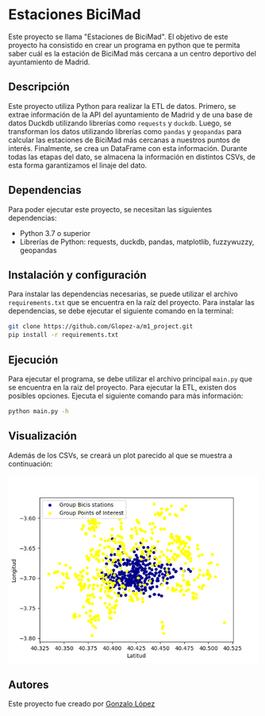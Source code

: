 # Estaciones BiciMad

Este proyecto se llama "Estaciones de BiciMad". El objetivo de este proyecto ha consistido en crear un programa en python que te permita saber cuál es la estación de BiciMad más cercana a un centro deportivo del ayuntamiento de Madrid.

## Descripción

Este proyecto utiliza Python para realizar la ETL de datos. Primero, se extrae información de la API del ayuntamiento de Madrid y de una base de datos Duckdb utilizando librerías como `requests` y `duckdb`. Luego, se transforman los datos utilizando librerías como `pandas` y `geopandas` para calcular las estaciones de BiciMad más cercanas a nuestros puntos de interés. Finalmente, se crea un DataFrame con esta información. Durante todas las etapas del dato, se almacena la información en distintos CSVs, de esta forma garantizamos el linaje del dato.

## Dependencias

Para poder ejecutar este proyecto, se necesitan las siguientes dependencias:

- Python 3.7 o superior
- Librerías de Python: requests, duckdb, pandas, matplotlib, fuzzywuzzy, geopandas


## Instalación y configuración

Para instalar las dependencias necesarias, se puede utilizar el archivo `requirements.txt` que se encuentra en la raíz del proyecto. Para instalar las dependencias, se debe ejecutar el siguiente comando en la terminal:

```bash
git clone https://github.com/Glopez-a/m1_project.git
pip install -r requirements.txt
```

## Ejecución

Para ejecutar el programa, se debe utilizar el archivo principal `main.py` que se encuentra en la raiz del proyecto. Para ejecutar la ETL, existen dos posibles opciones. Ejecuta el siguiente comando para más información:

```bash
python main.py -h
```

## Visualización

Además de los CSVs, se creará un plot parecido al que se muestra a continuación:

![Estaciones BiciMad y Centros Deportivos](./img/plot.png "Estaciones BiciMad y Centros Deportivos")

## Autores

Este proyecto fue creado por [Gonzalo López](https://github.com/Glopez-a)

